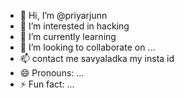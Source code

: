 - 👋 Hi, I’m @priyarjunn
- 👀 I’m interested in hacking
- 🌱 I’m currently learning 
- 💞️ I’m looking to collaborate on ...
- 📫 contact me savyaladka my insta id  
- 😄 Pronouns: ...
- ⚡ Fun fact: ...

<!---
priyarjunn/priyarjunn is a ✨ special ✨ repository because its `README.md` (this file) appears on your GitHub profile.
You can click the Preview link to take a look at your changes.
--->
